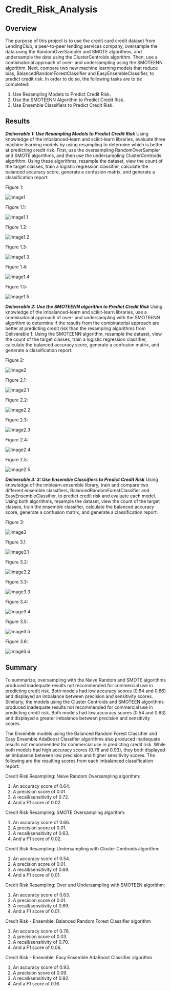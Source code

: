 # Credit_Risk_Analysis

## Overview

The purpose of this project is to use the credit card credit dataset from LendingClub, a peer-to-peer lending services company, oversample the data using the RandomOverSampler and SMOTE algorithms, and undersample the data using the ClusterCentroids algorithm. Then, use a combinatorial approach of over- and undersampling using the SMOTEENN algorithm. Next, compare two new machine learning models that reduce bias, BalancedRandomForestClassifier and EasyEnsembleClassifier, to predict credit risk. In order to do so, the following tasks are to be completed: 

1. Use Resampling Models to Predict Credit Risk.
2. Use the SMOTEENN Algorithm to Predict Credit Risk.
3. Use Ensemble Classifiers to Predict Credit Risk.

## Results

***Deliverable 1: Use Resampling Models to Predict Credit Risk***
Using knowledge of the imbalanced-learn and scikit-learn libraries, evaluate three machine learning models by using resampling to determine which is better at predicting credit risk. First, use the oversampling RandomOverSampler and SMOTE algorithms, and then use the undersampling ClusterCentroids algorithm. Using these algorithms, resample the dataset, view the count of the target classes, train a logistic regression classifier, calculate the balanced accuracy score, generate a confusion matrix, and generate a classification report:

Figure 1:

![Image1](https://raw.githubusercontent.com/krismbah/Credit_Risk_Analysis/main/D1.png)

Figure 1.1:

![Image1.1](https://raw.githubusercontent.com/krismbah/Credit_Risk_Analysis/main/D1.1.png)

Figure 1.2:

![Image1.2](https://raw.githubusercontent.com/krismbah/Credit_Risk_Analysis/main/D1.2.png)

Figure 1.3:

![Image1.3](https://raw.githubusercontent.com/krismbah/Credit_Risk_Analysis/main/D1.3.png)

Figure 1.4:

![Image1.4](https://raw.githubusercontent.com/krismbah/Credit_Risk_Analysis/main/D1.4.png)

Figure 1.5:

![Image1.5](https://raw.githubusercontent.com/krismbah/Credit_Risk_Analysis/main/D1.5.png)


***Deliverable 2: Use the SMOTEENN algorithm to Predict Credit Risk***
Using knowledge of the imbalanced-learn and scikit-learn libraries, use a combinatorial approach of over- and undersampling with the SMOTEENN algorithm to determine if the results from the combinatorial approach are better at predicting credit risk than the resampling algorithms from Deliverable 1. Using the SMOTEENN algorithm, resample the dataset, view the count of the target classes, train a logistic regression classifier, calculate the balanced accuracy score, generate a confusion matrix, and generate a classification report:

Figure 2:

![Image2](https://raw.githubusercontent.com/krismbah/Credit_Risk_Analysis/main/D2.png)

Figure 2.1:

![Image2.1](https://raw.githubusercontent.com/krismbah/Credit_Risk_Analysis/main/D2.1.png)

Figure 2.2:

![Image2.2](https://raw.githubusercontent.com/krismbah/Credit_Risk_Analysis/main/D2.2.png)

Figure 2.3:

![Image2.3](https://raw.githubusercontent.com/krismbah/Credit_Risk_Analysis/main/D2.3.png)


Figure 2.4:

![Image2.4](https://raw.githubusercontent.com/krismbah/Credit_Risk_Analysis/main/D2.4.png)

Figure 2.5:

![Image2.5](https://raw.githubusercontent.com/krismbah/Credit_Risk_Analysis/main/D2.5.png)


***Deliverable 3: 3: Use Ensemble Classifiers to Predict Credit Risk***
Using knowledge of the imblearn.ensemble library, train and compare two different ensemble classifiers, BalancedRandomForestClassifier and EasyEnsembleClassifier, to predict credit risk and evaluate each model. Using both algorithms, resample the dataset, view the count of the target classes, train the ensemble classifier, calculate the balanced accuracy score, generate a confusion matrix, and generate a classification report:

Figure 3:

![Image3](https://raw.githubusercontent.com/krismbah/Credit_Risk_Analysis/main/D3.png)

Figure 3.1:

![Image3.1](https://raw.githubusercontent.com/krismbah/Credit_Risk_Analysis/main/D3.1.png)

Figure 3.2:

![Image3.2](https://raw.githubusercontent.com/krismbah/Credit_Risk_Analysis/main/D3.2.png)

Figure 3.3:

![Image3.3](https://raw.githubusercontent.com/krismbah/Credit_Risk_Analysis/main/D3.3.png)


Figure 3.4:

![Image3.4](https://raw.githubusercontent.com/krismbah/Credit_Risk_Analysis/main/D3.4.png)

Figure 3.5:

![Image3.5](https://raw.githubusercontent.com/krismbah/Credit_Risk_Analysis/main/D3.5.png)

Figure 3.6:

![Image3.6](https://raw.githubusercontent.com/krismbah/Credit_Risk_Analysis/main/D3.6.png)


## Summary

To summarize, oversampling with the Naive Random and SMOTE algorithms produced inadequate results not recommended for commercial use in predicting credit risk. Both models had low accuracy scores (0.64 and 0.66) and displayed an imbalance between precision and sensitivity scores.  Similarly, the models using the Cluster Centroids and SMOTEEN algorithms produced inadequate results not recommended for commercial use in predicting credit risk. Both models had low accuracy scores (0.54 and 0.63) and displayed a greater imbalance between precision and sensitivity scores.

The Ensemble models using the Balanced Random Forest Classifier and Easy Ensemble AdaBoost Classifier algorithms also produced inadequate results not recommended for commercial use in predicting credit risk. While both models had high accuracy scores (0.78 and 0.93), they both displayed an imbalance between low precision and higher sensitivity scores. 
The following are the resulting scores from each imbalanced classification report:

Credit Risk Resampling: Naive Random Oversampling algorithm:

1. An accuracy score of 0.64.
2. A precision score of 0.01.
3. A recall/sensitivity of 0.72.
4. And a F1 score of 0.02.

Credit Risk Resampling: SMOTE Oversampling algorithm:

1. An accuracy score of 0.66.
2. A precision score of 0.01.
3. A recall/sensitivity of 0.63.
4. And a F1 score of 0.02.

Credit Risk Resampling: Undersampling with Cluster Centroids algorithm:

1. An accuracy score of 0.54.
2. A precision score of 0.01.
3. A recall/sensitivity of 0.69.
4. And a F1 score of 0.01.

Credit Risk Resampling: Over and Undersampling with SMOTEEN algorithm:

1. An accuracy score of 0.63.
2. A precision score of 0.01.
3. A recall/sensitivity of 0.69.
4. And a F1 score of 0.01.

Credit Risk - Ensemble: Balanced Random Forest Classifier algorithm

1. An accuracy score of 0.78.
2. A precision score of 0.03.
3. A recall/sensitivity of 0.70.
4. And a F1 score of 0.06.

Credit Risk - Ensemble: Easy Ensemble AdaBoost Classifier algorithm

1. An accuracy score of 0.93.
2. A precision score of 0.09.
3. A recall/sensitivity of 0.92.
4. And a F1 score of 0.16.
